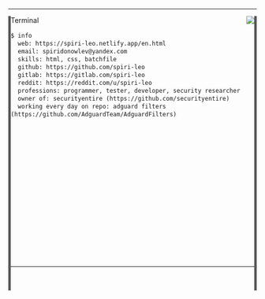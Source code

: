 
---
<a href="#"><img align="left" src="line.png"></a>
<a href="#"><img align="right" src="line.png"></a>
Terminal <a href="https://github.com/"><img align="right" src="https://user-images.githubusercontent.com/65015572/151518813-0a44552a-8f0e-4cf6-baf2-2ce0fa3de208.png"></a>

```
$ info
  web: https://spiri-leo.netlify.app/en.html
  email: spiridonowlev@yandex.com
  skills: html, css, batchfile
  github: https://github.com/spiri-leo
  gitlab: https://gitlab.com/spiri-leo
  reddit: https://reddit.com/u/spiri-leo 
  professions: programmer, tester, developer, security researcher
  owner of: securityentire (https://github.com/securityentire)
  working every day on repo: adguard filters (https://github.com/AdguardTeam/AdguardFilters)
    
    
    
    
    
    
    
    
    
    
    
    
    
    
    
    
    
    
```
---
